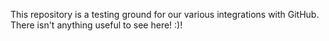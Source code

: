 This repository is a testing ground for our various integrations with GitHub. There isn't anything useful to see here!
:)!
